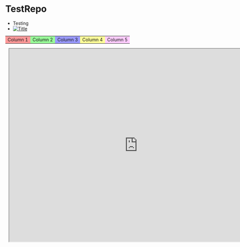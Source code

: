 
# TestRepo
- Testing
- [![Title](https://htmlpreview.github.io/?https://github.com/vitalstarorg/testrepo/blob/master/nbs/plot.html)](https://htmlpreview.github.io/?https://github.com/vitalstarorg/testrepo/blob/master/nbs/plot.html
)
<table>
  <tr>
    <td style="background:#ff9999;">Column 1</td>
    <td style="background:#99ff99;">Column 2</td>
    <td style="background:#9999ff;">Column 3</td>
    <td style="background:#ffff99;">Column 4</td>
    <td style="background:#ffccff;">Column 5</td>
  </tr>
</table>

<div style="display: flex;">
  <div style="margin-right: 10px;">
    <img src="https://raw.githubusercontent.com/vitalstarorg/testrepo/refs/heads/master/nbs/plot.gif" alt="Your Image" width="300">
  </div>
  <div>
    <iframe src="https://nbviewer.org/github/vitalstarorg/testrepo/blob/master/nbs/plot.html" width="800" height="600"></iframe>
  </div>
</div>

